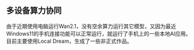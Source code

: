 ## 多设备算力协同

由于近期使用电脑运行Wan2.1，没有空余算力运行其它模型，又因为最近Windows11的手机连接功能可以正常运行，就运行了手机上的一些本地AI应用。目前主要使用Local Dream，生成了一些非正式作品。